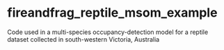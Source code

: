 # fireandfrag_reptile_msom_example
Code used in a multi-species occupancy-detection model for a reptile dataset collected in south-western Victoria, Australia
